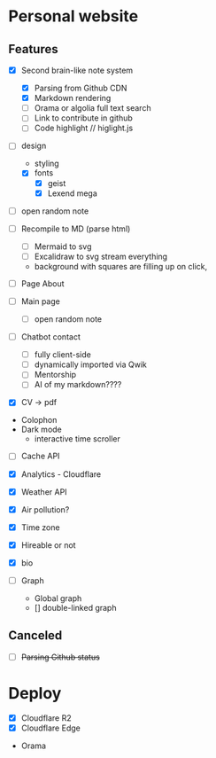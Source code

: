 # Personal website

## Features

- [x] Second brain-like note system

  - [x] Parsing from Github CDN
  - [x] Markdown rendering
  - [ ] Orama or algolia full text search
  - [ ] Link to contribute in github
  - [ ] Code highlight // higlight.js

- [ ] design

  - styling
  - [x] fonts
    - [x] geist
    - [x] Lexend mega

- [ ] open random note
- [ ] Recompile to MD (parse html)

  - [ ] Mermaid to svg
  - [ ] Excalidraw to svg
        stream everything

  - background with squares are filling up on click,

- [ ] Page About
- [ ] Main page
  - [ ] open random note
- [ ] Chatbot contact
  - [ ] fully client-side
  - [ ] dynamically imported via Qwik
  - [ ] Mentorship
  - [ ] AI of my markdown????
- [x] CV -> pdf
- Colophon
- Dark mode
  - interactive time scroller
- [ ] Cache API
- [x] Analytics - Cloudflare

- [x] Weather API
- [x] Air pollution?
- [x] Time zone
- [x] Hireable or not
- [x] bio

- [ ] Graph
  - Global graph
  - [] double-linked graph

## Canceled

- [ ] ~~Parsing Github status~~

# Deploy

- [x] Cloudflare R2
- [x] Cloudflare Edge
- Orama
